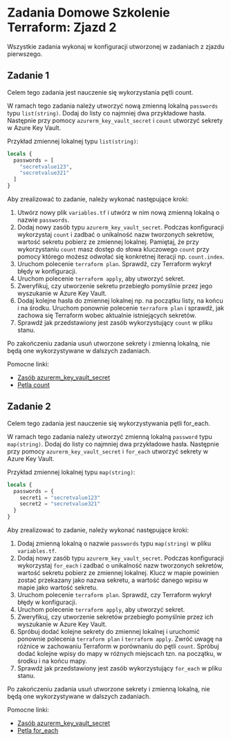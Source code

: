 # Zadania Domowe Szkolenie Terraform: Zjazd 2

Wszystkie zadania wykonaj w konfiguracji utworzonej w zadaniach z zjazdu pierwszego.

## Zadanie 1

Celem tego zadania jest nauczenie się wykorzystania pętli count.

W ramach tego zadania należy utworzyć nową zmienną lokalną `passwords` typu `list(string)`.
Dodaj do listy co najmniej dwa przykładowe hasła.
Następnie przy pomocy `azurerm_key_vault_secret` i `count` utworzyć sekrety w Azure Key Vault.

Przykład zmiennej lokalnej typu `list(string)`:

```terraform
locals {
  passwords = [
    "secretvalue123",
    "secretvalue321"
  ]
}
```

Aby zrealizować to zadanie, należy wykonać następujące kroki:

1. Utwórz nowy plik `variables.tf` i utwórz w nim nową zmienną lokalną o nazwie `passwords`.
2. Dodaj nowy zasób typu `azurerm_key_vault_secret`. Podczas konfiguracji wykorzystaj `count` i zadbać o unikalność nazw
   tworzonych sekretów, wartość sekretu pobierz ze zmiennej lokalnej. Pamiętaj, że przy wykorzystaniu `count` masz
   dostęp do słowa kluczowego `count` przy pomocy którego możesz odwołać się konkretnej iteracji np. `count.index`.
3. Uruchom polecenie `terraform plan`. Sprawdź, czy Terraform wykrył błędy w konfiguracji.
4. Uruchom polecenie `terraform apply`, aby utworzyć sekret.
5. Zweryfikuj, czy utworzenie sekretu przebiegło pomyślnie przez jego wyszukanie w Azure Key Vault.
6. Dodaj kolejne hasła do zmiennej lokalnej np. na początku listy, na końcu i na środku. Uruchom ponownie
   polecenie `terraform plan` i sprawdź, jak zachowa się Terraform wobec aktualnie istniejących sekretów.
7. Sprawdź jak przedstawiony jest zasób wykorzystujący `count` w pliku stanu.

Po zakończeniu zadania usuń utworzone sekrety i zmienną lokalną, nie będą one wykorzystywane w dalszych zadaniach.

Pomocne linki:

* [Zasób azurerm_key_vault_secret](https://registry.terraform.io/providers/hashicorp/azurerm/latest/docs/resources/key_vault_secret)
* [Pętla count](https://developer.hashicorp.com/terraform/language/meta-arguments/count)

## Zadanie 2

Celem tego zadania jest nauczenie się wykorzystywania pętli for_each.

W ramach tego zadania należy utworzyć zmienną lokalną `password` typu `map(string)`.
Dodaj do listy co najmniej dwa przykładowe hasła.
Następnie przy pomocy `azurerm_key_vault_secret` i `for_each` utworzyć sekrety w Azure Key Vault.

Przykład zmiennej lokalnej typu `map(string)`:

```terraform
locals {
  passwords = {
    secret1 = "secretvalue123"
    secret2 = "secretvalue321"
  }
}
```

Aby zrealizować to zadanie, należy wykonać następujące kroki:

1. Dodaj zmienną lokalną o nazwie `passwords` typu `map(string)` w pliku `variables.tf`.
2. Dodaj nowy zasób typu `azurerm_key_vault_secret`. Podczas konfiguracji wykorzystaj `for_each` i zadbać o unikalność nazw
   tworzonych sekretów, wartość sekretu pobierz ze zmiennej lokalnej. Klucz w mapie powinien zostać przekazany jako nazwa
   sekretu, a wartość danego wpisu w mapie jako wartość sekretu.
3. Uruchom polecenie `terraform plan`. Sprawdź, czy Terraform wykrył błędy w konfiguracji.
4. Uruchom polecenie `terraform apply`, aby utworzyć sekret.
5. Zweryfikuj, czy utworzenie sekretów przebiegło pomyślnie przez ich wyszukanie w Azure Key Vault.
6. Spróbuj dodać kolejne sekrety do zmiennej lokalnej i uruchomić ponownie polecenia `terraform plan` i
   `terraform apply`. Zwróć uwagę na różnice w zachowaniu Terraform w porównaniu do pętli `count`. Spróbuj dodać kolejne
   wpisy do mapy w różnych miejscach tzn. na początku, w środku i na końcu mapy.
7. Sprawdź jak przedstawiony jest zasób wykorzystujący `for_each` w pliku stanu.

Po zakończeniu zadania usuń utworzone sekrety i zmienną lokalną, nie będą one wykorzystywane w dalszych zadaniach.

Pomocne linki:

* [Zasób azurerm_key_vault_secret](https://registry.terraform.io/providers/hashicorp/azurerm/latest/docs/resources/key_vault_secret)
* [Pętla for_each](https://developer.hashicorp.com/terraform/language/meta-arguments/for_each)

